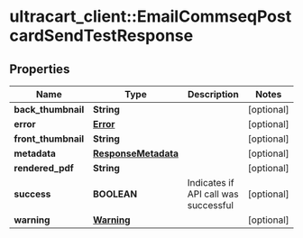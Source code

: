 # ultracart_client::EmailCommseqPostcardSendTestResponse

## Properties
Name | Type | Description | Notes
------------ | ------------- | ------------- | -------------
**back_thumbnail** | **String** |  | [optional] 
**error** | [**Error**](Error.md) |  | [optional] 
**front_thumbnail** | **String** |  | [optional] 
**metadata** | [**ResponseMetadata**](ResponseMetadata.md) |  | [optional] 
**rendered_pdf** | **String** |  | [optional] 
**success** | **BOOLEAN** | Indicates if API call was successful | [optional] 
**warning** | [**Warning**](Warning.md) |  | [optional] 


